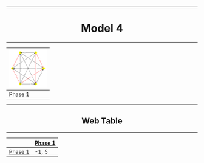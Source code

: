 <div align="center">

---
# Model 4 #
---

|<img src="./model4_phase_0.png" width="100" height="100"> |
|---|
|Phase 1|
        
---
## Web Table ##
---
||[Phase 1](./model4_phase_0.png)|
|---|---|
[Phase 1](./model4_phase_0.png)|-1, 5|

</div>
